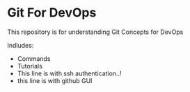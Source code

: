 # Git For DevOps


This repository is for understanding Git Concepts for DevOps


Indludes:

- Commands
- Tutorials
- This line is with ssh authentication..!
- this line is with github GUI

